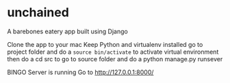 # unchained
A barebones eatery app built using Django

Clone the app to your mac
Keep Python and virtualenv installed
go to project folder and do a `source bin/activate` to activate virtual environment
then do a cd src to go to source folder and do a python manage.py runsever

BINGO
Server is running
Go to http://127.0.0.1:8000/
